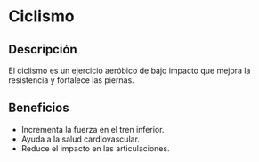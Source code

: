 # Ciclismo

## Descripción
El ciclismo es un ejercicio aeróbico de bajo impacto que mejora la resistencia y fortalece las piernas.

## Beneficios
- Incrementa la fuerza en el tren inferior.
- Ayuda a la salud cardiovascular.
- Reduce el impacto en las articulaciones.